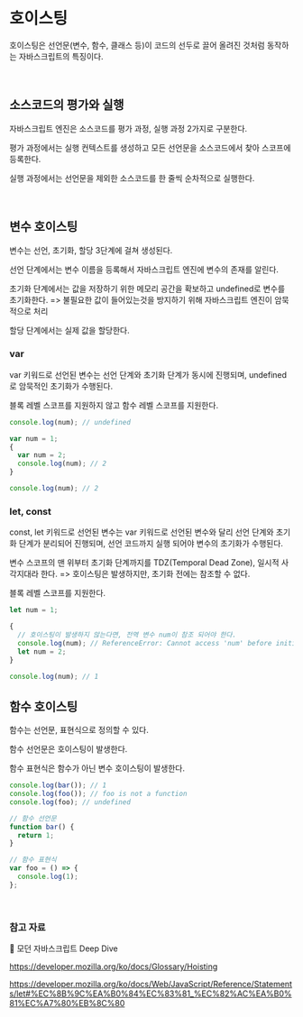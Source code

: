 # 호이스팅

호이스팅은 선언문(변수, 함수, 클래스 등)이 코드의 선두로 끌어 올려진 것처럼 동작하는 자바스크립트의 특징이다.

<br>

## 소스코드의 평가와 실행

자바스크립트 엔진은 소스코드를 평가 과정, 실행 과정 2가지로 구분한다.

평가 과정에서는 실행 컨텍스트를 생성하고 모든 선언문을 소스코드에서 찾아 스코프에 등록한다.

실행 과정에서는 선언문을 제외한 소스코드를 한 줄씩 순차적으로 실행한다.

<br>

## 변수 호이스팅

변수는 선언, 초기화, 할당 3단계에 걸쳐 생성된다.

선언 단계에서는 변수 이름을 등록해서 자바스크립트 엔진에 변수의 존재를 알린다.

초기화 단계에서는 값을 저장하기 위한 메모리 공간을 확보하고 undefined로 변수를 초기화한다.
=> 불필요한 값이 들어있는것을 방지하기 위해 자바스크립트 엔진이 암묵적으로 처리

할당 단계에서는 실제 값을 할당한다.

### var

var 키워드로 선언된 변수는 선언 단계와 초기화 단계가 동시에 진행되며, undefined로 암묵적인 초기화가 수행된다.

블록 레벨 스코프를 지원하지 않고 함수 레벨 스코프를 지원한다.

```js
console.log(num); // undefined

var num = 1;
{
  var num = 2;
  console.log(num); // 2
}

console.log(num); // 2
```

### let, const

const, let 키워드로 선언된 변수는 var 키워드로 선언된 변수와 달리 선언 단계와 초기화 단계가 분리되어 진행되며, 선언 코드까지 실행 되어야 변수의 초기화가 수행된다.

변수 스코프의 맨 위부터 초기화 단계까지를 TDZ(Temporal Dead Zone), 일시적 사각지대라 한다.
=> 호이스팅은 발생하지만, 초기화 전에는 참조할 수 없다.

블록 레벨 스코프를 지원한다.

```js
let num = 1;

{
  // 호이스팅이 발생하지 않는다면, 전역 변수 num이 참조 되어야 한다.
  console.log(num); // ReferenceError: Cannot access 'num' before initialization
  let num = 2;
}

console.log(num); // 1
```

## 함수 호이스팅

함수는 선언문, 표현식으로 정의할 수 있다.

함수 선언문은 호이스팅이 발생한다.

함수 표현식은 함수가 아닌 변수 호이스팅이 발생한다.

```js
console.log(bar()); // 1
console.log(foo()); // foo is not a function
console.log(foo); // undefined

// 함수 선언문
function bar() {
  return 1;
}

// 함수 표현식
var foo = () => {
  console.log(1);
};
```

<br>

### 참고 자료

📙 모던 자바스크립트 Deep Dive

https://developer.mozilla.org/ko/docs/Glossary/Hoisting

https://developer.mozilla.org/ko/docs/Web/JavaScript/Reference/Statements/let#%EC%8B%9C%EA%B0%84%EC%83%81_%EC%82%AC%EA%B0%81%EC%A7%80%EB%8C%80
